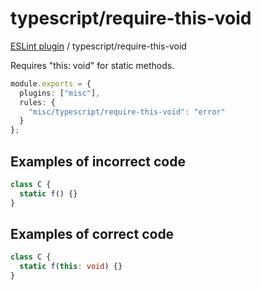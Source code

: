 # typescript/require-this-void

[ESLint plugin](https://ilyub.github.io/eslint-plugin-misc/) / typescript/require-this-void

Requires "this: void" for static methods.

```ts
module.exports = {
  plugins: ["misc"],
  rules: {
    "misc/typescript/require-this-void": "error"
  }
};
```

## Examples of incorrect code

```ts
class C {
  static f() {}
}
```

## Examples of correct code

```ts
class C {
  static f(this: void) {}
}
```